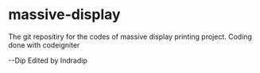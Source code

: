 # massive-display
 The git repositiry for the codes of massive display printing project. Coding done with codeigniter

--Dip
Edited by Indradip
